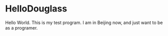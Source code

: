 # HelloDouglass
Hello World.
This is my test program.
I am in Beijing now, and just want to be as a programer.
